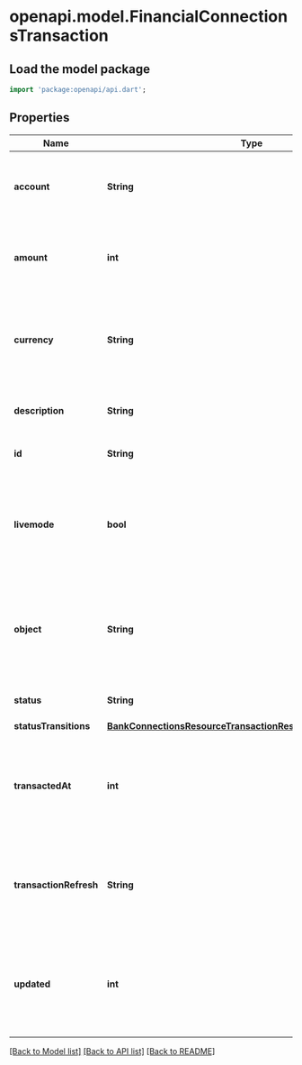# openapi.model.FinancialConnectionsTransaction

## Load the model package
```dart
import 'package:openapi/api.dart';
```

## Properties
Name | Type | Description | Notes
------------ | ------------- | ------------- | -------------
**account** | **String** | The ID of the Financial Connections Account this transaction belongs to. | 
**amount** | **int** | The amount of this transaction, in cents (or local equivalent). | 
**currency** | **String** | Three-letter [ISO currency code](https://www.iso.org/iso-4217-currency-codes.html), in lowercase. Must be a [supported currency](https://stripe.com/docs/currencies). | 
**description** | **String** | The description of this transaction. | 
**id** | **String** | Unique identifier for the object. | 
**livemode** | **bool** | Has the value `true` if the object exists in live mode or the value `false` if the object exists in test mode. | 
**object** | **String** | String representing the object's type. Objects of the same type share the same value. | 
**status** | **String** | The status of the transaction. | 
**statusTransitions** | [**BankConnectionsResourceTransactionResourceStatusTransitions**](BankConnectionsResourceTransactionResourceStatusTransitions.md) |  | 
**transactedAt** | **int** | Time at which the transaction was transacted. Measured in seconds since the Unix epoch. | 
**transactionRefresh** | **String** | The token of the transaction refresh that last updated or created this transaction. | 
**updated** | **int** | Time at which the object was last updated. Measured in seconds since the Unix epoch. | 

[[Back to Model list]](../README.md#documentation-for-models) [[Back to API list]](../README.md#documentation-for-api-endpoints) [[Back to README]](../README.md)


